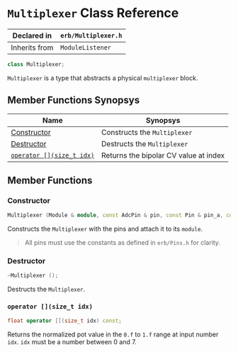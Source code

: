 # `Multiplexer` Class Reference

| Declared in | `erb/Multiplexer.h` |
| - | - |
| Inherits from | `ModuleListener` |

```c++
class Multiplexer;
```

`Multiplexer` is a type that abstracts a physical `multiplexer` block.


## Member Functions Synopsys

| Name | Synopsys |
| - | - |
| [Constructor](#constructor) | Constructs the `Multiplexer` |
| [Destructor](#destructor) | Destructs the `Multiplexer` |
| [`operator [](size_t idx)`](#operator-size_t-idx) | Returns the bipolar CV value at index |


## Member Functions

### Constructor

```c++
Multiplexer (Module & module, const AdcPin & pin, const Pin & pin_a, const Pin & pin_b, const Pin & pin_c);
```

Constructs the `Multiplexer` with the pins and attach it to its `module`.

> All pins must use the constants as defined in `erb/Pins.h` for clarity.

### Destructor

```c++
~Multiplexer ();
```

Destructs the `Multiplexer`.

### `operator [](size_t idx)`

```c++
float operator [](size_t idx) const;
```

Returns the normalized pot value in the `0.f` to `1.f` range at input number `idx`.
`idx` must be a number between 0 and 7.
